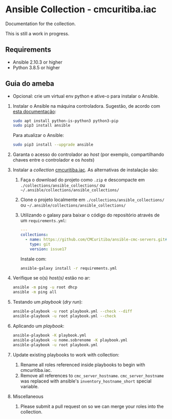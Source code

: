 # Ansible Collection - cmcuritiba.iac

Documentation for the collection.

This is still a work in progress.

## Requirements

- Ansible 2.10.3 or higher
- Python 3.8.5 or higher

## Guia do ameba

- Opcional: crie um virtual env python e ative-o para instalar o Ansible.

1. Instalar o Ansible na máquina controladora. Sugestão, de acordo com [esta documentação](https://docs.ansible.com/ansible/latest/installation_guide/intro_installation.html#installing-ansible-with-pip):

   ```bash
   sudo apt install python-is-python3 python3-pip
   sudo pip3 install ansible
   ```

   Para atualizar o Ansible:

   ```bash
   sudo pip3 install --upgrade ansible
   ```

1. Garanta o acesso do controlador ao _host_ (por exemplo, compartilhando chaves entre o controlador e os _hosts_)
1. Instalar a _collection_ [cmcuritiba.iac](https://github.com/CMCuritiba/ansible-cmc-servers).
   As alternativas de instalação são:
   1. Faça o download do projeto como `.zip` e descompacte em `./collections/ansible_collections/` ou `~/.ansible/collections/ansible_collections/`
   1. Clone o projeto localmente em `./collections/ansible_collections/` ou `~/.ansible/collections/ansible_collections/`
   1. Utilizando o galaxy para baixar o código do repositório através de um `requirements.yml`:

      ```yml
      ---
      collections:
        - name: https://github.com/CMCuritiba/ansible-cmc-servers.git#CMCuritiba/IaC/
          type: git
          version: issue17
      ```

      Instale com:

      ```bash
      ansible-galaxy install -r requirements.yml
      ```

1. Verifique se o(s) _host(s)_ estão no ar:

   ```bash
   ansible -m ping -u root dhcp
   ansible -m ping all
   ```

1. Testando um _playbook_ (_dry run_):

   ```bash
   ansible-playbook -u root playbook.yml --check --diff
   ansible-playbook -u root playbook.yml --check
   ```

1. Aplicando um _playbook_:

   ```bash
   ansible-playbook -K playbook.yml
   ansible-playbook -u nome.sobrenome -K playbook.yml
   ansible-playbook -u root playbook.yml
   ```

1. Update existing playbooks to work with collection:
   1. Rename all roles referenced inside playbooks to begin with cmcuritiba.iac.
   1. Remove all references to `cmc_server_hostname`. `cmc_server_hostname` was replaced with ansible's `inventory_hostname_short` special variable.
1. Miscellaneous
   1. Please submit a pull request on so we can merge your roles into the collection.
